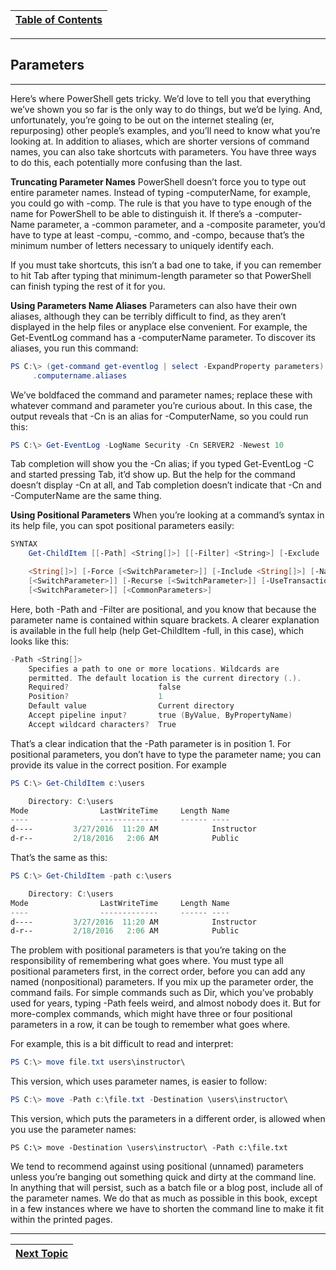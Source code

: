 |[Table of Contents](/00-Table-of-Contents.md)|
|---|

---

## Parameters

---

Here’s where PowerShell gets tricky. We’d love to tell you that everything we’ve shown you so far is the only way to do things, but we’d be lying. And, unfortunately, you’re going to be out on the internet stealing (er, repurposing) other people’s examples, and you’ll need to know what you’re looking at.  In addition to aliases, which are shorter versions of command names, you can also take shortcuts with parameters. You have three ways to do this, each potentially more confusing than the last.

**Truncating Parameter Names**
PowerShell doesn’t force you to type out entire parameter names. Instead of typing -computerName, for example, you could go with -comp. The rule is that you have to type enough of the name for PowerShell to be able to distinguish it. If there’s a -computer-Name parameter, a -common parameter, and a -composite parameter, you’d have to type at least -compu, -commo, and -compo, because that’s the minimum number of letters necessary to uniquely identify each.

If you must take shortcuts, this isn’t a bad one to take, if you can remember to hit Tab after typing that minimum-length parameter so that PowerShell can finish typing the rest of it for you.

**Using Parameters Name Aliases**
Parameters can also have their own aliases, although they can be terribly difficult to find, as they aren’t displayed in the help files or anyplace else convenient. For example, the Get-EventLog command has a -computerName parameter. To discover its aliases, you run this command:
```powershell
PS C:\> (get-command get-eventlog | select -ExpandProperty parameters)
     .computername.aliases
```
We’ve boldfaced the command and parameter names; replace these with whatever command and parameter you’re curious about. In this case, the output reveals that -Cn is an alias for -ComputerName, so you could run this:

```powershell
PS C:\> Get-EventLog -LogName Security -Cn SERVER2 -Newest 10
```
Tab completion will show you the -Cn alias; if you typed Get-EventLog -C and started pressing Tab, it’d show up. But the help for the command doesn’t display -Cn at all, and Tab completion doesn’t indicate that -Cn and -ComputerName are the same thing.

**Using Positional Parameters**
When you’re looking at a command’s syntax in its help file, you can spot positional parameters easily:

```powershell
SYNTAX
    Get-ChildItem [[-Path] <String[]>] [[-Filter] <String>] [-Exclude

    <String[]>] [-Force [<SwitchParameter>]] [-Include <String[]>] [-Name
    [<SwitchParameter>]] [-Recurse [<SwitchParameter>]] [-UseTransaction
    [<SwitchParameter>]] [<CommonParameters>]
```
Here, both -Path and -Filter are positional, and you know that because the parameter name is contained within square brackets. A clearer explanation is available in the full help (help Get-ChildItem -full, in this case), which looks like this:

```powershell
-Path <String[]>
    Specifies a path to one or more locations. Wildcards are
    permitted. The default location is the current directory (.).
    Required?                    false
    Position?                    1
    Default value                Current directory
    Accept pipeline input?       true (ByValue, ByPropertyName)
    Accept wildcard characters?  True
```
That’s a clear indication that the -Path parameter is in position 1. For positional parameters, you don’t have to type the parameter name; you can provide its value in the correct position. For example

```powershell
PS C:\> Get-ChildItem c:\users

    Directory: C:\users
Mode                LastWriteTime     Length Name
----                -------------     ------ ----
d----         3/27/2016  11:20 AM            Instructor
d-r--         2/18/2016   2:06 AM            Public
```
That’s the same as this:
```powershell
PS C:\> Get-ChildItem -path c:\users

    Directory: C:\users
Mode                LastWriteTime     Length Name
----                -------------     ------ ----
d----         3/27/2016  11:20 AM            Instructor
d-r--         2/18/2016   2:06 AM            Public
```
The problem with positional parameters is that you’re taking on the responsibility of remembering what goes where. You must type all positional parameters first, in the correct order, before you can add any named (nonpositional) parameters. If you mix up the parameter order, the command fails. For simple commands such as Dir, which you’ve probably used for years, typing -Path feels weird, and almost nobody does it. But for more-complex commands, which might have three or four positional parameters in a row, it can be tough to remember what goes where.

For example, this is a bit difficult to read and interpret:

```powershell
PS C:\> move file.txt users\instructor\
```
This version, which uses parameter names, is easier to follow:

```powershell
PS C:\> move -Path c:\file.txt -Destination \users\instructor\
```
This version, which puts the parameters in a different order, is allowed when you use the parameter names:
```poweshell
PS C:\> move -Destination \users\instructor\ -Path c:\file.txt
```
We tend to recommend against using positional (unnamed) parameters unless you’re banging out something quick and dirty at the command line. In anything that will persist, such as a batch file or a blog post, include all of the parameter names. We do that as much as possible in this book, except in a few instances where we have to shorten the command line to make it fit within the printed pages.

---

|[Next Topic](/03_Powershell_Commands/04_Errors.md)|
|---|
